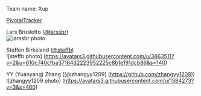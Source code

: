 Team name: Xup


[PivotalTracker](https://www.pivotaltracker.com/s/projects/1193856)


Lars Brusletto
([@larssbr](https://github.com/larssbr/))  
![larssbr photo](https://avatars3.githubusercontent.com/u/3809279?v=2&s=460)

Steffen Birkeland
([@steffb](https://github.com/steffb/))  
![steffb photo] (https://avatars3.githubusercontent.com/u/3863511?v=2&u=610c740cfba37164d2223952225c8b1e191dcb86&s=140)


YY (Yuanyang) Zhang ([@zhangyy1209] (https://github.com/zhangyy1209))
![zhangyy1209 photo] (https://avatars3.githubusercontent.com/u/1384273?v=3&s=460)
